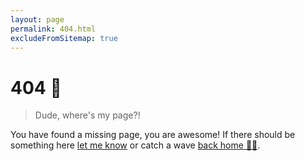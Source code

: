 ```yaml
---
layout: page
permalink: 404.html
excludeFromSitemap: true
---
```

# 404 🤔

> Dude, where's my page?!

You have found a missing page, you are awesome! If there should be something here [let me know](https://github.com/alex-page/alexpage.dev/issues/new) or catch a wave [back home 🏄‍♂️](/).
